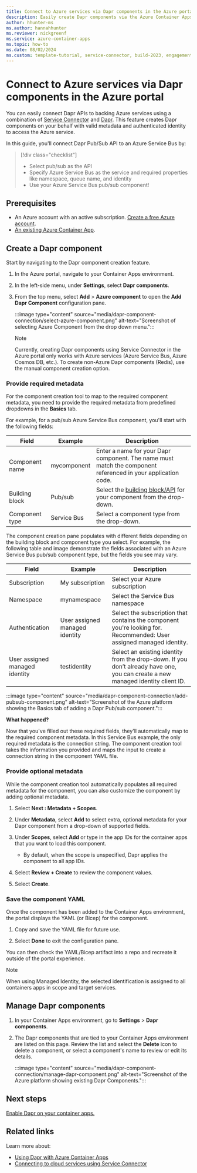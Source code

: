 ```yaml
---
title: Connect to Azure services via Dapr components in the Azure portal
description: Easily create Dapr components via the Azure Container Apps portal. 
author: hhunter-ms
ms.author: hannahhunter
ms.reviewer: nickgreenf
ms.service: azure-container-apps
ms.topic: how-to 
ms.date: 08/02/2024
ms.custom: template-tutorial, service-connector, build-2023, engagement
---
```


# Connect to Azure services via Dapr components in the Azure portal

You can easily connect Dapr APIs to backing Azure services using a combination of [Service Connector](../service-connector/overview.md) and [Dapr](https://docs.dapr.io/). This feature creates Dapr components on your behalf with valid metadata and authenticated identity to access the Azure service.  

In this guide, you'll connect Dapr Pub/Sub API to an Azure Service Bus by:
> [!div class="checklist"]
> - Select pub/sub as the API 
> - Specify Azure Service Bus as the service and required properties like namespace, queue name, and identity
> - Use your Azure Service Bus pub/sub component!

## Prerequisites
- An Azure account with an active subscription. [Create a free Azure account](https://azure.microsoft.com/free).
- [An existing Azure Container App](./quickstart-portal.md).

## Create a Dapr component

Start by navigating to the Dapr component creation feature.

1. In the Azure portal, navigate to your Container Apps environment.
1. In the left-side menu, under **Settings**, select **Dapr components**. 
1. From the top menu, select **Add** > **Azure component** to open the **Add Dapr Component** configuration pane.

   :::image type="content" source="media/dapr-component-connection/select-azure-component.png" alt-text="Screenshot of selecting Azure Component from the drop down menu.":::

   > [!NOTE]
   > Currently, creating Dapr components using Service Connector in the Azure portal only works with Azure services (Azure Service Bus, Azure Cosmos DB, etc.). To create non-Azure Dapr components (Redis), use the manual component creation option.    

### Provide required metadata

For the component creation tool to map to the required component metadata, you need to provide the required metadata from predefined dropdowns in the **Basics** tab.

For example, for a pub/sub Azure Service Bus component, you'll start with the following fields:

| Field | Example | Description |
| ----- | ------- | ----------- |
| Component name | mycomponent | Enter a name for your Dapr component. The name must match the component referenced in your application code. |
| Building block | Pub/sub | Select the [building block/API](https://docs.dapr.io/developing-applications/building-blocks/) for your component from the drop-down. |
| Component type | Service Bus | Select a component type from the drop-down. |

The component creation pane populates with different fields depending on the building block and component type you select. For example, the following table and image demonstrate the fields associated with an Azure Service Bus pub/sub component type, but the fields you see may vary.  

| Field | Example | Description |
| ----- | ------- | ----------- |
| Subscription | My subscription | Select your Azure subscription |
| Namespace | mynamespace | Select the Service Bus namespace |
| Authentication | User assigned managed identity | Select the subscription that contains the component you're looking for. Recommended: User assigned managed identity. |
| User assigned managed identity | testidentity | Select an existing identity from the drop-down. If you don’t  already have one, you can create a new managed identity client ID. |  

:::image type="content" source="media/dapr-component-connection/add-pubsub-component.png" alt-text="Screenshot of the Azure platform showing the Basics tab of adding a Dapr Pub/sub component.":::

**What happened?**   

Now that you've filled out these required fields, they'll automatically map to the required component metadata. In this Service Bus example, the only required metadata is the connection string. The component creation tool takes the information you provided and maps the input to create a connection string in the component YAML file.  

### Provide optional metadata

While the component creation tool automatically populates all required metadata for the component, you can also customize the component by adding optional metadata. 

1. Select **Next : Metadata + Scopes**. 
   
1. Under **Metadata**, select **Add** to select extra, optional metadata for your Dapr component from a drop-down of supported fields. 
   
1. Under **Scopes**, select **Add** or type in the app IDs for the container apps that you want to load this component.
   - By default, when the scope is unspecified, Dapr applies the component to all app IDs.

1. Select **Review + Create** to review the component values.

1. Select **Create**. 

### Save the component YAML

Once the component has been added to the Container Apps environment, the portal displays the YAML (or Bicep) for the component. 

1. Copy and save the YAML file for future use.

1. Select **Done** to exit the configuration pane. 

You can then check the YAML/Bicep artifact into a repo and recreate it outside of the portal experience.

> [!NOTE]
> When using Managed Identity, the selected identification is assigned to all containers apps in scope and target services.

## Manage Dapr components

1. In your Container Apps environment, go to **Settings** > **Dapr components**.
1. The Dapr components that are tied to your Container Apps environment are listed on this page. Review the list and select the **Delete** icon to delete a component, or select a component's name to review or edit its details.

   :::image type="content" source="media/dapr-component-connection/manage-dapr-component.png" alt-text="Screenshot of the Azure platform showing existing Dapr Components.":::

## Next steps

[Enable Dapr on your container apps.](./enable-dapr.md)

## Related links

Learn more about:
- [Using Dapr with Azure Container Apps](./dapr-overview.md)
- [Connecting to cloud services using Service Connector](./service-connector.md)
